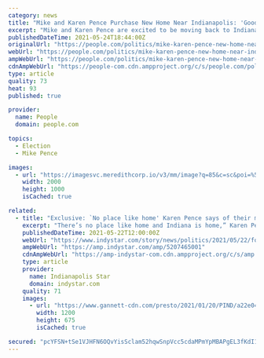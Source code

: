 ```yaml
---
category: news
title: "Mike and Karen Pence Purchase New Home Near Indianapolis: 'Good to Be Back'"
excerpt: "Mike and Karen Pence are excited to be moving back to Indiana, after months of crashing with family and renting a home since leaving the White House. The former vice president, 61, and second lady ..."
publishedDateTime: 2021-05-24T18:44:00Z
originalUrl: "https://people.com/politics/mike-karen-pence-new-home-near-indianapolis/"
webUrl: "https://people.com/politics/mike-karen-pence-new-home-near-indianapolis/"
ampWebUrl: "https://people.com/politics/mike-karen-pence-new-home-near-indianapolis/?amp=true"
cdnAmpWebUrl: "https://people-com.cdn.ampproject.org/c/s/people.com/politics/mike-karen-pence-new-home-near-indianapolis/?amp=true"
type: article
quality: 73
heat: 93
published: true

provider:
  name: People
  domain: people.com

topics:
  - Election
  - Mike Pence

images:
  - url: "https://imagesvc.meredithcorp.io/v3/mm/image?q=85&c=sc&poi=%5B280000%2C44948%5D&w=2000&h=1000&url=https%3A%2F%2Fstatic.onecms.io%2Fwp-content%2Fuploads%2Fsites%2F20%2F-0001%2F11%2F30%2Fmike-pence-1-2000-1.jpg"
    width: 2000
    height: 1000
    isCached: true

related:
  - title: "Exclusive: `No place like home' Karen Pence says of their move back to Indiana"
    excerpt: "There’s no place like home and Indiana is home,” Karen Pence said in a statement provided exclusively to USA TODAY. The Pences were not made available for an interview. In her statement, Karen Pence said the longtime Indy500 fans are especially excited to have made the move before race weekend,"
    publishedDateTime: 2021-05-22T12:00:00Z
    webUrl: "https://www.indystar.com/story/news/politics/2021/05/22/former-vice-president-mike-pence-and-his-wife-karen-move-back-indiana/5207465001/"
    ampWebUrl: "https://amp.indystar.com/amp/5207465001"
    cdnAmpWebUrl: "https://amp-indystar-com.cdn.ampproject.org/c/s/amp.indystar.com/amp/5207465001"
    type: article
    provider:
      name: Indianapolis Star
      domain: indystar.com
    quality: 71
    images:
      - url: "https://www.gannett-cdn.com/presto/2021/01/20/PIND/a22e047d-ea38-4ef7-bc6c-517385f517f8-01202021_Pence_GH_001.jpg?auto=webp&crop=2356,1326,x0,y200&format=pjpg&width=1200"
        width: 1200
        height: 675
        isCached: true

secured: "pcYFSN+tSe1VJHFN6OQvYisSclam52hqwSnpVcc5cdaMPmYpMBAPgEL3fKdI16PTCScM97fleUpOHka064iHl6pUGvXlf9CW9JA5zOqZI8A8q3c4VYQpPjc1DHmpdoI33z8VM0pN3TyU9LrPx3qy6Syi2o52WT4bOSYvrj8SvXcWsgGZzipU6jvO5JxyKrIxNKWBRU0ZywMmS7CrSQgWU3pp/mENbA1zWad+IRJNv34HvyUcdKcw9yQI1t+2hcVSoUmXG+7i2f4+GU1JI7/87hYCWapXmGv5+qDeEkBhZZ0BmVVKOIqHTYJMiIh+DBw7e7VfNYIeQ3B6vxwiISwA1hPaA7HLLSVjBRWUmaWeYlA=;4/2Nz83H9sGZ5JOXMRzVEw=="
---
```


